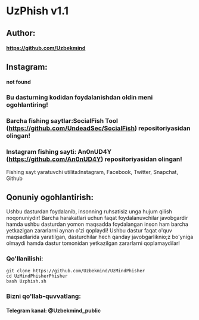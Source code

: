 # UzPhish v1.1
## Author: 
#### https://github.com/Uzbekmind
## Instagram:
#### not found

### Bu dasturning kodidan foydalanishdan oldin meni ogohlantiring!

### Barcha fishing saytlar:SocialFish Tool (https://github.com/UndeadSec/SocialFish) repositoriyasidan olingan!
### Instagram fishing sayti: An0nUD4Y (https://github.com/An0nUD4Y) repositoriyasidan olingan!

Fishing sayt yaratuvchi utilita:Instagram, Facebook, Twitter, Snapchat, Github

## Qonuniy ogohlantirish:
Ushbu dasturdan foydalanib, insonning ruhsatisiz unga hujum qilish noqonuniydir! Barcha harakatlari uchun faqat foydalanuvchilar javobgardir hamda ushbu dasturdan yomon maqsadda foydalangan inson ham barcha yetkazigan zararlarni aynan o'zi qoplaydi! Ushbu dastur faqat o'quv maqsadlarida yaratilgan, dasturchilar hech qanday javobgarliknio;z bo'yniga olmaydi hamda dastur tomonidan yetkazilgan zararlarni qoplamaydilar!



### Qo'llanilishi:
```
git clone https://github.com/Uzbekmind/UzMindPhisher
cd UzMindPhisherPhisher
bash Uzphish.sh
```

### Bizni qo'llab-quvvatlang:
#### Telegram kanal: @Uzbekmind_public



